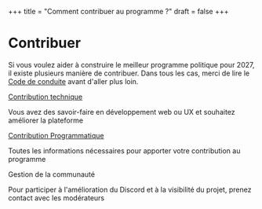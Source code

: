 +++
title = "Comment contribuer au programme ?"
draft = false
+++

# Contribuer

Si vous voulez aider à construire le meilleur programme politique pour 2027, il existe plusieurs manière de contribuer.
Dans tous les cas, merci de lire le [Code de conduite](@/contribute/code-of-conduct.md) avant d'aller plus loin.

<div class="tile is-ancestor">
    <div class="tile is-parent">
    <article class="tile is-child box has-background-grey-dark">
        <p class="title"><a class="has-text-inherit" href="/contribute/code">Contribution technique</a></p>
        <p class="subtitle">Vous avez des savoir-faire en développement web ou UX et souhaitez améliorer la plateforme</p>
    </article>
    </div>
    <div class="tile is-parent">
    <article class="tile is-child box has-background-grey-dark">
        <p class="title"><a class="has-text-inherit" href="/contribute/propositions">Contribution Programmatique</a></p>
        <p class="subtitle">Toutes les informations nécessaires pour apporter votre contribution au programme</p>
    </article>
    </div>
</div>
<div class="tile is-ancestor">
    <div class="tile is-parent">
    <article class="tile is-child box has-background-grey-dark">
        <p class="title">Gestion de la communauté</p>
        <p class="subtitle">
            Pour participer à l'amélioration du Discord et à la visibilité du projet, prenez contact avec les modérateurs
        </p>
    </article>
    </div>
</div>